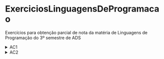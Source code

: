 # ExerciciosLinguagensDeProgramacao
Exercícios para obtenção parcial de nota da matéria de Linguagens de Programação do 3º semestre de ADS

<details>
<summary>AC1</summary>

## AULA 01

1. Escreva um programa que declare duas variáveis numéricas e realize as quatro
operações matemáticas básicas (+, -, *, /). Imprima os resultados no console.<br>
<b> Resolução: [Exercicio01_01.js](Aula01/Exercicio01_01.js)</b>

2. Faça um programa que mostre os números impares em um intervalo de 0 a 100. <br>
<b> Resolução: [Exercicio01_02.js](Aula01/Exercicio01_02.js)</b>

3. Faça um programa que mostre a quantidade de caracteres para o texto “Disciplina de
Programação para web”. <br>
<b> Resolução: [Exercicio01_03.js](Aula01/Exercicio01_03.js)</b>

4. Faça um programa que recebe o nome de uma variável e mostre o
<<primeiro>>.<<último nome>>@facens.br
Por exemplo:
A variável nome possui o conteúdo “Edson Martin Feitosa”.
Deve mostrar edson.feitosa@facens.br <br>
<b> Resolução: [Exercicio01_04.js](Aula01/Exercicio01_04.js)</b>

5. Escreva um programa que imprima os números de 1 a 10 no console usando um loop.
Os número devem ser separados com um traço, ex.: 1 – 2 – 3 - ... – 10. Observação:
após o número 10 não pode ter um traço. <br>
<b> Resolução: [Exercicio01_05.js](Aula01/Exercicio01_05.js)</b>

6. Faça uma função que mostre o dobro do número passado. Caso o número seja menor
ou igual a zero deve mostrar a mensagem “Só é aceito números positivos maiores que
zero”. <br>
<b> Resolução: [Exercicio01_06.js](Aula01/Exercicio01_06.js)</b>


7. Escreva uma função que receba uma string como argumento e retorne a string
invertida. <br>
<b> Resolução: [Exercicio01_07.js](Aula01/Exercicio01_07.js)</b>

8. Escreva uma função que recebe uma string como argumento e retorna o número de
vogais presentes nessa string. Considere apenas vogais minúsculas (a, e, i, o, u). <br>
<b> Resolução: [Exercicio01_08.js](Aula01/Exercicio01_08.js)</b>

9. Escreva uma função que recebe um endereço de e-mail como argumento e retorna
true se o e-mail for válido ou false caso contrário. Um e-mail válido deve conter um
único símbolo '@' e pelo menos um ponto '.' após o '@'. <br>
<b> Resolução: [Exercicio01_09.js](Aula01/Exercicio01_09.js)</b>

10. Escreva uma função que verifique se uma determinada string é um palíndromo (ou
seja, pode ser lida da mesma forma tanto da esquerda para a direita quanto da direita
para a esquerda).
Exemplo: arara <br>
<b> Resolução: [Exercicio01_10.js](Aula01/Exercicio01_10.js)</b>

---
## AULA 02

1. Crie uma classe Usuario com os atributos nome e idade. Em seguida, crie um array de
objetos Usuario e crie um novo array apenas com os nomes dos usuários em letras
maiúsculas. <br>
<b> Resolução: [Exercicio02_01.js](Aula02/Exercicio02_01.js)</b>

2. Continuando com a classe Usuario, filtre os usuários com idade superior a 18 anos. <br>
<b> Resolução: [Exercicio02_02.js](Aula02/Exercicio02_02.js)</b>

3. Utilizando a classe Usuario, encontre o primeiro usuário com idade entre 25 e 30 anos. <br>
<b> Resolução: [Exercicio02_03.js](Aula02/Exercicio02_03.js)</b>

4. Crie um array de números e filtre apenas os números pares. Em seguida, mapeie esses
números para o dobro de seus valores. <br>
<b> Resolução: [Exercicio02_04.js](Aula02/Exercicio02_04.js)</b>

5. Crie uma classe Animal com os métodos emitirSom e correr. Crie subclasses Cachorro
e Gato que herdam de Animal e implementam o método emitirSom de forma
diferente para cada classe. <br>
<b> Resolução: [Exercicio02_05.js](Aula02/Exercicio02_05.js)</b>

6. Crie uma classe Livro com os atributos titulo e paginas. Crie um array de objetos Livro
e filtre os livros com mais de 300 páginas. <br>
<b> Resolução: [Exercicio02_06.js](Aula02/Exercicio02_06.js)</b>

7. Crie uma classe Carro com os atributos marca e ano. Crie um array de objetos Carro e
encontre o primeiro carro da marca "Toyota" e filtre os carros fabricados após 2010. <br>
<b> Resolução: [Exercicio02_07.js](Aula02/Exercicio02_07.js)</b>

8. Crie uma classe Produto com os atributos nome e preco. Crie um array de objetos
Produto e mapeie esses produtos para um novo array com os preços aumentados em
10%. <br>
<b> Resolução: [Exercicio02_08.js](Aula02/Exercicio02_08.js)</b>

9. Utilizando a classe Produto, encontre o primeiro produto com preço superior a R$
100,00 e altere o nome desse produto para "Produto Caro". <br>
<b> Resolução: [Exercicio02_09.js](Aula02/Exercicio02_09.js)</b>

10. Crie um array de números e filtre apenas os números divisíveis por 3. Em seguida,
mapeie esses números para o quadrado de seus valores. <br>
<b> Resolução: [Exercicio02_10.js](Aula02/Exercicio02_10.js)</b>

---
## AULA 03

1. Utilizando as tags para a marcação de texto definidas no slide “4- Web02 HTML 5”, crie uma
página html com o formato abaixo: <br>
![image](https://github.com/YasminBrazASilva/ExerciciosLinguagensDeProgramacao-AC1/assets/141586083/07ef2563-6500-4b57-bef8-27e03dabbc8a)

<b> Resolução: [Exercicio03_01.html](Aula03/Exercicio03_01.html)</b>

2. Crie a seguinte página abaixo: <br>
![image](https://github.com/YasminBrazASilva/ExerciciosLinguagensDeProgramacao-AC1/assets/141586083/552c6888-cdf2-4d09-a117-04623926861b)

<b> Resolução: [Exercicio03_02.html](Aula03/Exercicio03_02.html)</b>

3. Monte o código necessário para as seguintes tabelas <br>
![image](https://github.com/YasminBrazASilva/ExerciciosLinguagensDeProgramacao-AC1/assets/141586083/bca7b90c-2ae5-4e52-a402-1ed120dd8d59)

<b> Resolução: [Exercicio03_03.html](Aula03/Exercicio03_03.html)</b>

---
## AULA 04

Uma escola infantil de cursos de extensão precisa criar uma página HTML para
listar os cursos que ela possui. Essa página deve mostrar os campos: o nome
do curso, sua descrição, turno/horário, professores e valor.
Cada curso deverá ter um link para o usuário se inscrever, esse enviará para a
tela de inscrição, passando como parâmetro na querystring o código do curso.
Para inscrever-se o usuário precisa informar os dados abaixo:
* Dados do aluno: Nome*, endereço, bairro, cidade, numero, cep,
complemento, estado, telefone, celular*, e-mail* e cor* (Branca, Preta,
Parda, Amarela, Indígena)
* Dados do Pai: Nome*, data nascimento, naturalidade, instrução,
profissão, celular*, email*, cpf* e se é ou não responsável financeiro
* Dados do Mãe: Nome*, data nascimento, naturalidade, instrução,
profissão celular*, email*, cpf* e se é ou não responsável financeiro
* Dados do curso: Nome do curso escolhido*, data de ingresso*, valor* e
forma de pagamento (qtde de parcelas)*
* Os campos em * são obrigatórios e não pode deixar salvar se não
estiver sido preenchido.
Os dados deverão ser salvos em um API (utilize o mockapi.io). <br>
<b> Resolução: [Exercicio04_01.html](Aula04/Exercicio04_01.html), [Exercicio04_02.html](Aula04/Exercicio04_02.html)</b>

---
## AULA 05

Crie uma página HTML e acrescente o texto abaixo em seu body:

---
Cascading Style Sheets (CSS):
Uma Introdução
Cascading Style Sheets (CSS) é uma linguagem de estilo usada para descrever a apresentação de
um documento HTML (ou XML). Enquanto o HTML fornece a estrutura de uma página da web,
o CSS permite que você altere a aparência dessa estrutura.
Com CSS, você pode controlar coisas como cores, fontes, espaçamento, layout e muito mais. A
separação de conteúdo (HTML) e estilo (CSS) é uma prática essencial para o desenvolvimento
web moderno, pois permite uma manutenção mais fácil, reutilização de código e flexibilidade
de design.
Conceitos Fundamentais de CSS:
1. Seletor: Um seletor é usado para selecionar os elementos HTML aos quais você deseja
aplicar estilos. Pode ser um elemento HTML específico, uma classe ou um ID.
2. Propriedades: As propriedades são características individuais que você deseja alterar,
como cor, tamanho da fonte, margens, etc.
3. Valor: Cada propriedade tem um valor associado que define como essa propriedade
deve ser aplicada. Por exemplo, uma cor pode ser definida como "vermelho" ou um
tamanho de fonte como "14px".
4. Declaração: Uma declaração é composta por uma propriedade e um valor, separados
por dois pontos, e terminados por um ponto e vírgula. Por exemplo, color: blue; é uma
declaração que define a cor do texto como azul.
5. Regras CSS: As regras CSS consistem em um seletor e um conjunto de declarações.
Quando um navegador encontra uma regra CSS, ele aplica as declarações associadas aos
elementos correspondentes.
---
Faça as seguintes alterações no texto com o auxílio do CSS
1. Altere a cor do fundo para uma tonalidade de marrom claro, o tamanho do texto para
40px, cor da letra branca, alinhe o texto no centro e a fonte da letra para “Lucida Sans”
2. Ao passar o mouse sobre o título o fundo deve mudar para a cor preta.
3. O conteúdo da página deve ser mostrado com a fonte “Arial”.
4. Todos os parágrafos devem ter um recuo de 20px.
5. O título introdutório da lista ordenada que possui a escrita: “Conceitos Fundamentais
de CSS:” deve estar com seu texto em negrito e a letra deve ter o tamanho de 20x.
6. Os itens da lista devem estar com alinhamento justificado.
7. Todo o conteúdo da página precisa ter um espaçamento superior e inferior de 50px e os
lados precisam ter um espaçamento de 200px
Como exemplo, segue um print de como a página ficará: <br>
![image](https://github.com/YasminBrazASilva/ExerciciosLinguagensDeProgramacao-AC1/assets/141586083/8095c2d1-3e13-4c50-aef5-90638f15e0b2)

<b> Resolução: [Exercicio05_01.html](Aula05/Exercicio05_01.html), [Exercicio05_01.css](Aula05/Exercicio05_01.css)</b>

---
## AULA 06
### Exercício 1
1.	Crie uma estrutura HTML básica com uma <div> para a barra lateral e outra <div> para o conteúdo principal.
2.	Estilize a barra lateral com as seguintes propriedades:
*	Largura de 20% da largura total da página.
*	Altura de 100% da altura da janela de visualização.
*	Cor de fundo diferente da cor de fundo do conteúdo principal.
*	Conteúdo de texto dentro da barra lateral, como links de navegação.
3.	Estilize o conteúdo principal com as seguintes propriedades:
*	Largura de 80% da largura total da página.
*	Altura de 100% da altura da janela de visualização.
*	Cor de fundo diferente da cor de fundo da barra lateral.
*	Alinhe o conteúdo no centro vertical e horizontalmente.
4.	Use a propriedade float para fazer com que a barra lateral flutue à esquerda e o conteúdo principal flutue à direita.
5.	Use a propriedade position para posicionar a barra lateral e o conteúdo principal de forma que eles ocupem toda a altura da janela de visualização, independentemente do tamanho do conteúdo.
6.	Teste o layout redimensionando a janela do navegador para verificar se ele é responsivo.

Segue um exemplo: <br>
![image](https://github.com/YasminBrazASilva/ExerciciosLinguagensDeProgramacao-AC1/assets/141586083/38a2cb5b-ca9e-4103-8771-c592f0e40e40)

<b> Resolução: [Exercicio06_01.html](Aula06/Exercicio06_01.html), [Exercicio06_01.css](Aula06/Exercicio06_01.css)</b>

### Exercício 2
Crie uma página HTML que tenha a seguinte estrutura de layout:
1.	Um menu superior fixo no topo da página.
2.	Um menu lateral à esquerda que ocupe uma parte da largura da página.
3.	Uma área de conteúdo à direita do menu lateral.
4.	Um rodapé fixo na parte inferior da página.
Use a propriedade position do CSS para posicionar os elementos da seguinte maneira:
*	O menu superior deve ter position: fixed; para permanecer fixo no topo da página.
*	O menu lateral deve ter position: fixed; para permanecer fixo à esquerda da página.
*	A área de conteúdo deve ter margin-left para deixar espaço para o menu lateral e não ser ocultada por ele.
*	O rodapé deve ter position: fixed; para permanecer fixo na parte inferior da página.
Personalize os estilos e os conteúdos dos menus e do conteúdo conforme desejar.
Segue um exemplo: <br>
![image](https://github.com/YasminBrazASilva/ExerciciosLinguagensDeProgramacao-AC1/assets/141586083/005ba741-0bd0-4045-8a24-d6827c5ea620)

<b> Resolução: [Exercicio06_02.html](Aula06/Exercicio06_02.html), [Exercicio06_02.css](Aula06/Exercicio06_02.css)</b>

</details>

<details>
<summary>AC2</summary>
  
## AULA 07

Com o auxílio do FlexBox faça uma tela de login centralizada no centro da página,
conforme imagem abaixo:
![image](https://github.com/YasminBrazASilva/ExerciciosLinguagensDeProgramacao/assets/141586083/05d7d792-df99-4275-bf71-c64422ef48a1)

<b> Resolução: [Exercicio07_01.html](Aula07/Exercicio07_01.html), [Exercicio07_01.css](Aula07/Exercicio07_01.css)</b>

---
## AULA 08

1. Crie uma página HTML com um botão e uma <div>. Quando o botão é clicado, a cor de
fundo da <div> deve mudar para uma cor aleatória.
Obs.: Pode definir uma array com 5 cores que serão trocadas no click do botão. Para a escolha pode-se usar a classe
Math.randow (para escolher randomicamente) e Math.floor (arredondamento).<br>
<b> Resolução: [Exercicio08_01.html](Aula08/Exercicio08_01.html), [Exercicio08_01.css](Aula08/Exercicio08_01.css), [Exercicio08_01.js](Aula08/Exercicio08_01.js)</b>

2. Crie uma página HTML com um campo de entrada de texto, um botão "Adicionar" e
uma lista de tarefas. Quando o usuário digita uma tarefa no campo de entrada e clica
no botão, a tarefa deve ser adicionada à lista.
Obs.: Para criar um novo elemento HTML utiliza-se o método createElement (Ex.: document.createElement('li');) e
para adicionar o novo elemento como filho de uma tag pode-se usar o método appendChild.<br>
<b> Resolução: [Exercicio08_02.html](Aula08/Exercicio08_02.html), [Exercicio08_02.js](Aula08/Exercicio08_02.js)</b>

3. Crie uma página HTML com um botão e um contador. Quando o botão é clicado, o
contador deve ser incrementado em 1 e o valor atualizado na página. <br>
<b> Resolução: [Exercicio08_03.html](Aula08/Exercicio08_03.html), [Exercicio08_03.css](Aula08/Exercicio08_03.css), [Exercicio08_03.js](Aula08/Exercicio08_03.js)</b>

4. Crie uma página HTML que possui 2 campos e 4 botões (Somar, Subtrair, Dividir e
Multiplicar), ao colocar os números e clicar em um dos botões devem realizar a
operação escolhida.
Obs.: Antes de realizar a operação deve validar se foi digitado os números e se o usuário tentar dividir um número
por zero, deve mostrar a mensagem em um alert “Impossível dividir por zero”. <br>
<b> Resolução: [Exercicio08_04.html](Aula08/Exercicio08_04.html), [Exercicio08_04.css](Aula08/Exercicio08_04.css), [Exercicio08_04.js](Aula08/Exercicio08_04.js)</b>

5. Crie uma página HTML que conte o número de palavras em uma frase ou parágrafo
inserido pelo usuário. Exiba o resultado na página. <br>
<b> Resolução: [Exercicio08_05.html](Aula08/Exercicio08_05.html), [Exercicio08_05.css](Aula08/Exercicio08_05.css), [Exercicio08_05.js](Aula08/Exercicio08_05.js)</b>

---
## AULA 09
Desenvolva um menu lateral com links para as atividades:
* tags html
* css fundamentos
* flexbox
* DOM

Ao clicar, mostre ao lado do menu a atividade escolhida.
Observação, a página deve abrir a atividade dinamicamente sem abrir outra página. <br>
<b> Resolução: [Exercicio09_01.html](Aula09/Exercicio09_01.html), [Exercicio09_01.css](Aula09/Exercicio09_01.css), [Exercicio09_01.js](Aula09/Exercicio09_01.js)</b>

---
## AULA 10
Hoje é o seu primeiro dia como desenvolvedor frontend web e como primeiro
trabalho, precisa desenvolver uma tela de cadastro de funcionário.
A tela deve ter as seguintes informações:
* Dados Pessoais
  * Nome
  * Telefone
  * E-mail
  * CPF
  * RG
* Cargo
  * Nome
  * Salário
* Setor
  * Sigla
  * Nome
* Convênio
  * Nome
  * Valor para o titular
  * Valor para o dependente

O cargo, setor e convênio devem ser selecionados pelo usuário, onde ao selecionar
completa as demais informações. Para isso, utilize os seguintes web services:
* https://aulalp2024.free.beeceptor.com/setor
* https://aulalp2024.free.beeceptor.com/cargo
* https://aulalp2024.free.beeceptor.com/convenio

Para salvar as informações foi passado o web service:
* https://66266bc2052332d55322d1f0.mockapi.io/funcionario
  
Importante: O chefe requisitou que os dados de cargo, setor e convênio devem ser baixados
em paralelo no momento que a tela de cadastro é carregada com o método Promise.All.  <br>
<b> Resolução: [Exercicio10_01.html](Aula10/Exercicio10_01.html), [Exercicio10_01.css](Aula10/Exercicio10_01.css), [Exercicio10_01.js](Aula10/Exercicio10_01.js)</b>

---
## AULA 11
### Exercício 1
Crie uma página com o seguinte layout utilizando o sistema de grid do Bootstrap:
1. Cabeçalho da página com o título "Minha Página".
2. Seção de Destaque:
* Uma linha com duas colunas.
  * Na primeira coluna, exiba uma imagem grande.
  * Na segunda coluna, exiba um texto de destaque.
* Seção de Produtos:
  * Uma linha com duas colunas.
  * Em cada coluna, exiba uma imagem pequena de um produto e um texto relacionado ao
produto.
3. Instruções:
Use o sistema de grid do Bootstrap para criar o layout responsivo.
Utilize classes de estilo do Bootstrap, como bg-light, text-center, p-4, etc., para melhorar a
aparência do layout.
Adicione margens e espaçamentos adequados entre os elementos para garantir que o layout
fique visualmente agradável. é carregada com o método Promise.All.
Pesquise mais elementos de brekpoints e de formatação css do bootstrap para enriquecer o
seu layout

<b> Resolução: [Exercicio11_01.html](Aula11/Exercicio11_01.html)</b>

### Exercício 2
Desenvolver um ambiente para cursos culinários gratuitos.
Deverá ter:
  * Uma tela de login
  * Uma tela de home mostrando os principais cursos
  * Uma tela que listará todos os cursos<br>

Tela de login:<br>
![image](https://github.com/YasminBrazASilva/ExerciciosLinguagensDeProgramacao/assets/141586083/6dcabb71-b9f9-45c9-b097-5998b55856c8)<br>
* Adicionando imagem de fundo:
  * height: 100%;
  * background-position: center;
  * background-repeat: no-repeat;
  * background-size: cover;
  * display: flex;
  * padding-top: 40px;
  * padding-bottom: 40px;
  * background-image: url(http://marcialocacoescdn.azureedge.net/marcialocacoes/c5598884-2e23-4e3d-833b-bb877492c57f.jpg)<br>
  
Tela inicial:<br>
![image](https://github.com/YasminBrazASilva/ExerciciosLinguagensDeProgramacao/assets/141586083/eb1c15e5-0f1f-4310-aa2e-9e6c5d459462)<br>

Tela de cursos:<br>
![image](https://github.com/YasminBrazASilva/ExerciciosLinguagensDeProgramacao/assets/141586083/6da88b5b-0302-490f-89f0-47369ffdf162)<br>


<b>Resolução:
<br>Tela de login: [Exercicio11_02_01.html](Aula11/Exercicio11_02_01.html), [Exercicio11_02_01.css](Aula11/Exercicio11_02_01.css)
<br>Tela inicial: [Exercicio11_02_02.html](Aula11/Exercicio11_02_02.html), [Exercicio11_02_02.css](Aula11/Exercicio11_02_02.css)
<br>Tela de cursos: [Exercicio11_02_03.html](Aula11/Exercicio11_02_03.html), [Exercicio11_02_03.css](Aula11/Exercicio11_02_03.css)</b>

---
## AULA 12
* Crie uma página da web utilizando HTML e Bootstrap que inclua os seguintes
elementos:
  * Uma barra de navegação (navbar) com um título "Meu Site" no centro e links
"Início", "Sobre" e "Contato" à direita.
  * Um carrossel com pelo menos 3 slides, cada um contendo uma imagem e um
texto descritivo.
  * Uma seção de destaque com o título "Nossos Serviços" e três ícones do
Bootstrap representando diferentes serviços oferecidos pela empresa,
acompanhados de títulos descritivos.
  * Uma seção de depoimentos com o título "Depoimentos" e três depoimentos
de clientes, cada um com uma foto, nome do cliente e comentário.
* Utilize diferentes estilos de tipografia do Bootstrap para destacar os títulos, textos e
botões da página.
* Estilize a página usando classes do Bootstrap para garantir que ela seja responsiva e
tenha uma aparência agradável em diferentes tamanhos de tela.

<b> Resolução: [Exercicio12_01.html](Aula12/Exercicio12_01.html), [Exercicio12_01.css](Aula12/Exercicio12_01.css)</b>

</details>
